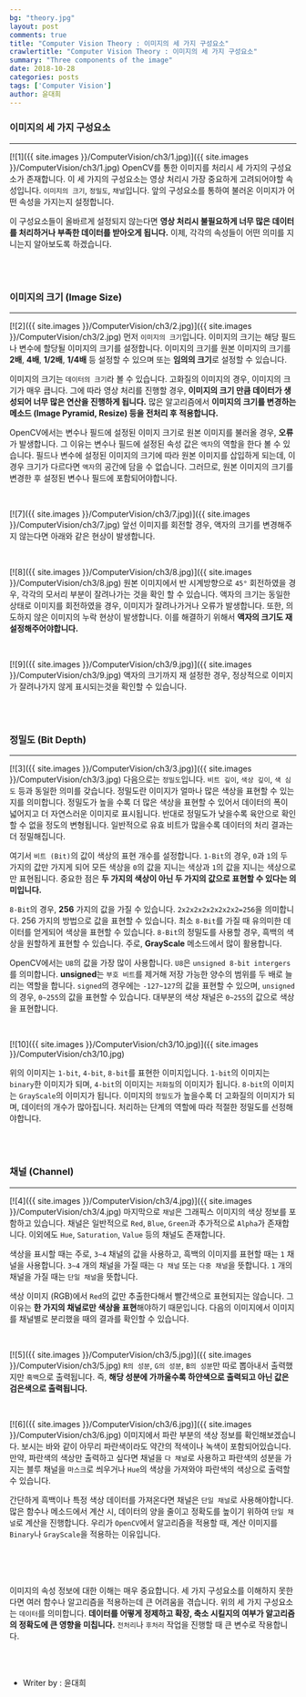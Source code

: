 ```yaml
---
bg: "theory.jpg"
layout: post
comments: true
title: "Computer Vision Theory : 이미지의 세 가지 구성요소"
crawlertitle: "Computer Vision Theory : 이미지의 세 가지 구성요소"
summary: "Three components of the image"
date: 2018-10-28
categories: posts
tags: ['Computer Vision']
author: 윤대희
---
```


### 이미지의 세 가지 구성요소 ###
----------
[![1]({{ site.images }}/ComputerVision/ch3/1.jpg)]({{ site.images }}/ComputerVision/ch3/1.jpg)
OpenCV를 통한 이미지를 처리시 세 가지의 구성요소가 존재합니다. 이 세 가지의 구성요소는 영상 처리시 가장 중요하게 고려되어야할 속성입니다. `이미지의 크기`, `정밀도`, `채널`입니다. 앞의 구성요소를 통하여 불러온 이미지가 어떤 속성을 가지는지 설정합니다.

이 구성요소들이 올바르게 설정되지 않는다면 **영상 처리시 불필요하게 너무 많은 데이터를 처리하거나 부족한 데이터를 받아오게 됩니다.** 이제, 각각의 속성들이 어떤 의미를 지니는지 알아보도록 하겠습니다.

<br>
<br>

### 이미지의 크기 (Image Size) ###
----------
[![2]({{ site.images }}/ComputerVision/ch3/2.jpg)]({{ site.images }}/ComputerVision/ch3/2.jpg)
먼저 `이미지의 크기`입니다. 이미지의 크기는 해당 필드나 변수에 할당될 이미지의 크기를 설정합니다. 이미지의 크기를 원본 이미지의 크기를 **2배**, **4배**, **1/2배**, **1/4배** 등 설정할 수 있으며 또는 **임의의 크기**로 설정할 수 있습니다.

이미지의 크기는 `데이터의 크기`라 볼 수 있습니다. 고화질의 이미지의 경우, 이미지의 크기가 매우 큽니다. 그에 따라 영상 처리를 진행할 경우, **이미지의 크기 만큼 데이터가 생성되어 너무 많은 연산을 진행하게 됩니다.** 많은 알고리즘에서 **이미지의 크기를 변경하는 메소드 (Image Pyramid, Resize) 등을 전처리 후 적용합니다.**

OpenCV에서는 변수나 필드에 설정된 이미지 크기로 원본 이미지를 불러올 경우, **오류**가 발생합니다. 그 이유는 변수나 필드에 설정된 속성 값은 `액자`의 역할을 한다 볼 수 있습니다. 필드나 변수에 설정된 이미지의 크기에 따라 원본 이미지를 삽입하게 되는데, 이 경우 크기가 다르다면 `액자`의 공간에 담을 수 없습니다. 그러므로, 원본 이미지의 크기를 변경한 후 설정된 변수나 필드에 포함되어야합니다.

<br>

[![7]({{ site.images }}/ComputerVision/ch3/7.jpg)]({{ site.images }}/ComputerVision/ch3/7.jpg)
앞선 이미지를 회전할 경우, 액자의 크기를 변경해주지 않는다면 아래와 같은 현상이 발생합니다.

<br>

[![8]({{ site.images }}/ComputerVision/ch3/8.jpg)]({{ site.images }}/ComputerVision/ch3/8.jpg)
원본 이미지에서 반 시계방향으로 `45°` 회전하였을 경우, 각각의 모서리 부분이 잘려나가는 것을 확인 할 수 있습니다. 액자의 크기는 동일한 상태로 이미지를 회전하였을 경우, 이미지가 잘려나가거나 오류가 발생합니다. 또한, 의도하지 않은 이미지의 누락 현상이 발생합니다. 이를 해결하기 위해서 **액자의 크기도 재 설정해주어야합니다.**

<br>

[![9]({{ site.images }}/ComputerVision/ch3/9.jpg)]({{ site.images }}/ComputerVision/ch3/9.jpg)
액자의 크기까지 재 설정한 경우, 정상적으로 이미지가 잘려나가지 않게 표시되는것을 확인할 수 있습니다. 

<br>
<br>

### 정밀도 (Bit Depth) ###
----------
[![3]({{ site.images }}/ComputerVision/ch3/3.jpg)]({{ site.images }}/ComputerVision/ch3/3.jpg)
다음으로는 `정밀도`입니다. `비트 깊이`, `색상 깊이`, `색 심도` 등과 동일한 의미를 갖습니다. 정밀도란 이미지가 얼마나 많은 색상을 표현할 수 있는지를 의미합니다. 정밀도가 높을 수록 더 많은 색상을 표현할 수 있어서 데이터의 폭이 넓어지고 더 자연스러운 이미지로 표시됩니다. 반대로 정밀도가 낮을수록 육안으로 확인할 수 없을 정도의 변형됩니다. 일반적으로 유효 비트가 많을수록 데이터의 처리 결과는 더 정밀해집니다.

여기서 `비트 (Bit)`의 값이 색상의 표현 개수를 설정합니다. `1-Bit`의 경우, `0`과 `1`의 두 가지의 값만 가지게 되어 모든 색상을 `0`의 값을 지니는 색상과 `1`의 값을 지니는 색상으로만 표현됩니다. 중요한 점은 **두 가지의 색상이 아닌 두 가지의 값으로 표현할 수 있다는 의미입니다.**

`8-Bit`의 경우, **256** 가지의 값을 가질 수 있습니다. `2x2x2x2x2x2x2x2=256`을 의미합니다. 256 가지의 방법으로 값을 표현할 수 있습니다. 최소 `8-Bit`를 가질 때 유의미한 데이터를 얻게되어 색상을 표현할 수 있습니다. `8-Bit`의 정밀도를 사용할 경우, 흑백의 색상을 원할하게 표현할 수 있습니다. 주로, **GrayScale** 메소드에서 많이 활용합니다.

OpenCV에서는 `U8`의 값을 가장 많이 사용합니다. `U8`은 `unsigned 8-bit intergers`를 의미합니다. **unsigned**는 `부호 비트`를 제거해 저장 가능한 양수의 범위를 두 배로 늘리는 역할을 합니다. `signed`의 경우에는 `-127~127`의 값을 표현할 수 있으며, `unsigned`의 경우, `0~255`의 값을 표현할 수 있습니다. 대부분의 색상 채널은 `0~255`의 값으로 색상을 표현합니다. 

<br>

[![10]({{ site.images }}/ComputerVision/ch3/10.jpg)]({{ site.images }}/ComputerVision/ch3/10.jpg)

위의 이미지는 `1-bit`, `4-bit`, `8-bit`를 표현한 이미지입니다. `1-bit`의 이미지는 `binary`한 이미지가 되며, `4-bit`의 이미지는 `저화질`의 이미지가 됩니다. `8-bit`의 이미지는 `GrayScale`의 이미지가 됩니다. 이미지의 `정밀도`가 높을수록 더 고화질의 이미지가 되며, 데이터의 개수가 많아집니다. 처리하는 단계의 역할에 따라 적절한 정밀도를 선정해야합니다.

<br>
<br>

### 채널 (Channel) ###
----------
[![4]({{ site.images }}/ComputerVision/ch3/4.jpg)]({{ site.images }}/ComputerVision/ch3/4.jpg)
마지막으로 `채널`은 그래픽스 이미지의 색상 정보를 포함하고 있습니다. 채널은 일반적으로 `Red`, `Blue`, `Green`과 추가적으로 `Alpha`가 존재합니다. 이외에도 `Hue`, `Saturation`, `Value` 등의 채널도 존재합니다.

색상을 표시할 때는 주로, `3~4` 채널의 값을 사용하고, 흑백의 이미지를 표현할 때는 `1` 채널을 사용합니다. `3~4` 개의 채널을 가질 때는 `다 채널` 또는 `다중 채널`을 뜻합니다. `1` 개의 채널을 가질 때는 `단일 채널`을 뜻합니다.

색상 이미지 (RGB)에서 `Red`의 값만 추출한다해서 빨간색으로 표현되지는 않습니다. 그 이유는 **한 가지의 채널로만 색상을 표현**해야하기 때문입니다. 다음의 이미지에서 이미지를 채널별로 분리했을 때의 결과를 확인할 수 있습니다.

<br>

[![5]({{ site.images }}/ComputerVision/ch3/5.jpg)]({{ site.images }}/ComputerVision/ch3/5.jpg)
`R의 성분`, `G의 성분`, `B의 성분`만 따로 뽑아내서 출력했지만 `흑백`으로 출력됩니다. 즉, **해당 성분에 가까울수록 하얀색으로 출력되고 아닌 값은 검은색으로 출력됩니다.**

<br>

[![6]({{ site.images }}/ComputerVision/ch3/6.jpg)]({{ site.images }}/ComputerVision/ch3/6.jpg)
이미지에서 파란 부분의 색상 정보를 확인해보겠습니다. 보시는 바와 같이 아무리 파란색이라도 약간의 적색이나 녹색이 포함되어있습니다. 만약, 파란색의 색상만 출력하고 싶다면 채널을 `다 채널`로 사용하고 파란색의 성분을 가지는 블루 채널을 `마스크`로 씌우거나 `Hue`의 색상을 가져와야 파란색의 색상으로 출력할 수 있습니다.

간단하게 흑백이나 특정 색상 데이터를 가져온다면 채널은 `단일 채널`로 사용해야합니다. 많은 함수나 메소드에서 계산 시, 데이터의 양을 줄이고 정확도를 높이기 위하여 `단일 채널`로 계산을 진행합니다. 우리가 `OpenCV`에서 알고리즘을 적용할 때, 계산 이미지를 `Binary`나 `GrayScale`을 적용하는 이유입니다.

<br>
<br>
<br>

이미지의 속성 정보에 대한 이해는 매우 중요합니다. 세 가지 구성요소를 이해하지 못한다면 여러 함수나 알고리즘을 적용하는데 큰 어려움을 겪습니다. 위의 세 가지 구성요소는 `데이터`를 의미합니다. **데이터를 어떻게 정제하고 확장, 축소 시킬지의 여부가 알고리즘의 정확도에 큰 영향을 미칩니다.** `전처리`나 `후처리` 작업을 진행할 때 큰 변수로 작용합니다.


<br>
<br>

* Writer by : 윤대희

<br>

